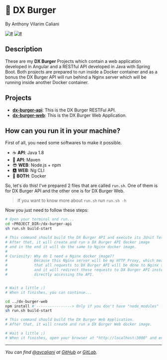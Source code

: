 # 🍔 DX Burger
By Anthony Vilarim Caliani

[![#](https://img.shields.io/badge/licence-MIT-blue.svg)](#) [![#](https://img.shields.io/badge/docker-18.09.2-steelblue.svg)](#)

## Description
These are my **DX Burger** Projects which contain a web application developed in Angular and a RESTful API developed in Java with Spring Boot. Both projects are prepared to run inside a Docker container and as a bonus the DX Burger API will run behind a Nginx server which will be running inside another Docker container.

## Projects
- **[dx-burger-api](dx-burger-api/README.md)**: This is the DX Burger RESTFul API.
- **[dx-burger-web](dx-burger-web/README.md)**: This is the DX Burger Web Application.

## How can you run it in your machine?
First of all, you need some softwares to make it possible.
 - ☕️ **API**: Java 1.8
 - 🍃 **API**: Maven
 - 😎 **WEB**: Node.js + npm
 - 🅰️ **WEB**: Ng CLI
 - 🐳 **BOTH**: Docker

So, let's do this! I've prepared 2 files that are called `run.sh`. One of them is for DX Burger API and the other one is for DX Burger Web. 

> If you want to know more about `run.sh` run `run.sh -h`

Now you just need to follow these steps:
```sh
# Open your terminal and run...
cd <PROJECT_DIR>/dx-burger-api
sh run.sh build-start

# This command should build the DX Burger API and execute its JUnit Tests.
# After that, it will create and run a DX Burger API docker image 
# and in the end it will do the same to Nginx docker image.
#
# Curiosity: Why do I need a Nginx docker image??
#            Because this Nginx server will be my HTTP Proxy, which means
#            that all requests to DX Burger API will be done to Nginx server
#            and it will redirect these requests to DX Burger API instead of 
#            directly accessing the API.


# Wait a little ;)
# When it finishes, you can continue...

cd ../dx-burger-web
npm install # ----------------> Only if you don't have "node_modules" folder.
sh run.sh build-start

# This command should build the DX Burger Web Application.
# After that, it will create and run a DX Burger Web docker image.

# Wait a little ;)
# When it finishes, open your browser at "http://localhost:3000" and enjoy it!

```

---

_You can find [@avcaliani](#) at [GitHub](https://github.com/avcaliani) or [GitLab](https://gitlab.com/avcaliani)._
